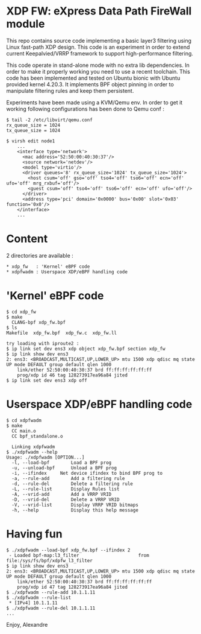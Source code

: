 XDP FW: eXpress Data Path FireWall module
=========================================

This repo contains source code implementing a basic layer3 filtering
using Linux fast-path XDP design. This code is an experiment in order
to extend current Keepalvied/VRRP framework to support high-performance
filtering.

This code operate in stand-alone mode with no extra lib dependencies.
In order to make it properly working you need to use a recent toolchain.
This code has been implemented and tested on Ubuntu bionic with Ubuntu
provided kernel 4.20.3. It implements BPF object pinning in order to
manipulate filtering rules and keep them persistent.

Experiments have been made using a KVM/Qemu env. In order to get it
working following configurations has been done to Qemu conf :

	$ tail -2 /etc/libvirt/qemu.conf
	rx_queue_size = 1024
	tx_queue_size = 1024

	$ virsh edit node1
	    ...
	    <interface type='network'>
	      <mac address='52:50:00:40:30:37'/>
	      <source network='netdev'/>
	      <model type='virtio'/>
	      <driver queues='8' rx_queue_size='1024' tx_queue_size='1024'>
	        <host csum='off' gso='off' tso4='off' tso6='off' ecn='off' ufo='off' mrg_rxbuf='off'/>
	        <guest csum='off' tso4='off' tso6='off' ecn='off' ufo='off'/>
	      </driver>
	      <address type='pci' domain='0x0000' bus='0x00' slot='0x03' function='0x0'/>
	    </interface>
	    ...


# Content

2 directories are available :

	* xdp_fw   : 'Kernel' eBPF code
	* xdpfwadm : Userspace XDP/eBPF handling code


# 'Kernel' eBPF code

	$ cd xdp_fw
	$ make
	  CLANG-bpf xdp_fw.bpf
	$ ls
	Makefile  xdp_fw.bpf  xdp_fw.c  xdp_fw.ll

	try loading with iproute2 :
	$ ip link set dev ens3 xdp object xdp_fw.bpf section xdp_fw
	$ ip link show dev ens3
	2: ens3: <BROADCAST,MULTICAST,UP,LOWER_UP> mtu 1500 xdp qdisc mq state UP mode DEFAULT group default qlen 1000
	    link/ether 52:50:00:40:30:37 brd ff:ff:ff:ff:ff:ff
	    prog/xdp id 46 tag 128273917ea96a84 jited 
	$ ip link set dev ens3 xdp off


# Userspace XDP/eBPF handling code

	$ cd xdpfwadm
	$ make
	  CC main.o
	  CC bpf_standalone.o

	  Linking xdpfwadm
	$ ./xdpfwadm --help
	Usage: ./xdpfwadm [OPTION...]
	  -l, --load-bpf		Load a BPF prog
	  -u, --unload-bpf		Unload a BPF prog
	  -i, --ifindex		Net device ifindex to bind BPF prog to
	  -a, --rule-add		Add a filtering rule
	  -d, --rule-del		Delete a filtering rule
	  -L, --rule-list		Display Rules list
	  -A, --vrid-add		Add a VRRP VRID
	  -D, --vrid-del		Delete a VRRP VRID
	  -V, --vrid-list		Display VRRP VRID bitmaps
	  -h, --help			Display this help message


# Having fun

	$ ./xdpfwadm --load-bpf xdp_fw.bpf --ifindex 2
	 - Loaded bpf-map:l3_filter                      from file:/sys/fs/bpf/xdpfw_l3_filter
	$ ip link show dev ens3
	2: ens3: <BROADCAST,MULTICAST,UP,LOWER_UP> mtu 1500 xdp qdisc mq state UP mode DEFAULT group default qlen 1000
	    link/ether 52:50:00:40:30:37 brd ff:ff:ff:ff:ff:ff
	    prog/xdp id 47 tag 128273917ea96a84 jited 
	$ ./xdpfwadm --rule-add 10.1.1.11
	$ ./xdpfwadm --rule-list
	 * [IPv4] 10.1.1.11
	$ ./xdpfwadm --rule-del 10.1.1.11
	...


Enjoy,
Alexandre

